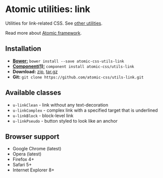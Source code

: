 # Atomic utilities: link

Utilities for link-related CSS.
See [other utilities](https://github.com/atomic-css/utils).

Read more about [Atomic framework](https://github.com/atomic-css/atomic).

## Installation

* [__Bower:__](http://bower.io)
  `bower install --save atomic-css-utils-link`
* [__Component(1):__](http://component.io)
  `component install atomic-css/utils-link`
* __Download:__
  [zip](https://github.com/atomic-css/utils-link/zipball/master),
  [tar.gz](https://github.com/atomic-css/utils-link/tarball/master)
* __Git:__ `git clone https://github.com/atomic-css/utils-link.git`

## Available classes

* `u-linkClean` - link without any text-decoration
* `u-linkComplex` - complex link with a specified target that is underlined
* `u-linkBlock` - block-level link
* `u-linkPseudo` - button styled to look like an anchor

## Browser support

* Google Chrome (latest)
* Opera (latest)
* Firefox 4+
* Safari 5+
* Internet Explorer 8+